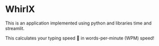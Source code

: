 # WhirlX

This is an application implemented using python and libraries time and streamlit.

This calculates your typing speed 🚀 in words-per-minute (WPM) speed!
